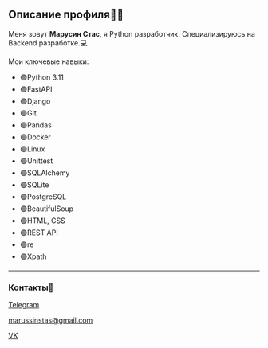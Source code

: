 ## Описание профиля👨‍💻
Меня зовут **Марусин Стас**, я Python разработчик. Специализируюсь на Backend разработке.💻

Мои ключевые навыки:
  * 🟢Python 3.11 
  * 🟢FastAPI
  * 🟢Django
  * 🟢Git
  * 🟢Pandas
  * 🟢Docker
  * 🟢Linux
  * 🟢Unittest
  * 🟢SQLAlchemy
  * 🟢SQLite
  * 🟢PostgreSQL
  * 🟢BeautifulSoup
  * 🟢HTML, CSS
  * 🟢REST API
  * 🟢re
  * 🟢Xpath

---
### Контакты📱
[Telegram](https://t.me/stmarusin)

marussinstas@gmail.com

[VK](https://vk.com/stanislav_marusin)


